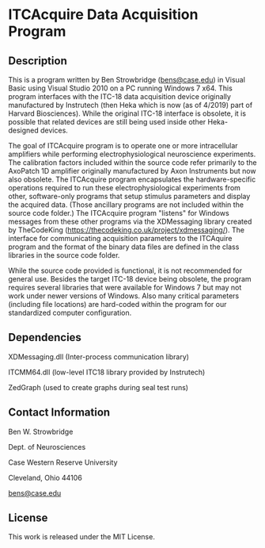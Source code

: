 # ITCAcquire Data Acquisition Program

## Description

This is a program written by Ben Strowbridge (bens@case.edu) in Visual Basic using Visual Studio 2010 on a PC running Windows 7 x64. This program interfaces with the ITC-18 data acquisition device originally manufactured by Instrutech (then Heka which is now (as of 4/2019) part of Harvard Biosciences). While the original ITC-18 interface is obsolete, it is possible that related devices are still being used inside other Heka-designed devices. 

The goal of ITCAcquire program is to operate one or more intracellular amplifiers while performing electrophysiological neuroscience experiments. The calibration factors included within the source code refer primarily to the AxoPatch 1D amplifier originally manufactured by Axon Instruments but now also obsolete. The ITCAcquire program encapsulates the hardware-specific operations required to run these electrophysiological experiments from other, software-only programs that setup stimulus parameters and display the acquired data. (Those ancillary programs are not included within the source code folder.) The ITCAcquire program "listens" for Windows messages from these other programs via the XDMessaging library created by TheCodeKing (https://thecodeking.co.uk/project/xdmessaging/). The interface for communicating acquisition parameters to the ITCAquire program and the format of the binary data files are defined in the class libraries in the source code folder.

While the source code provided is functional, it is not recommended for general use. Besides the target ITC-18 device being obsolete, the program requires several libraries that were available for Windows 7 but may not work under newer versions of Windows. Also many critical parameters (including file locations) are hard-coded within the program for our standardized computer configuration.

## Dependencies

XDMessaging.dll (Inter-process communication library)

ITCMM64.dll (low-level ITC18 library provided by Instrutech)

ZedGraph (used to create graphs during seal test runs)

## Contact Information

Ben W. Strowbridge 

Dept. of Neurosciences 

Case Western Reserve University 

Cleveland, Ohio 44106 

bens@case.edu

## License

This work is released under the MIT License.
